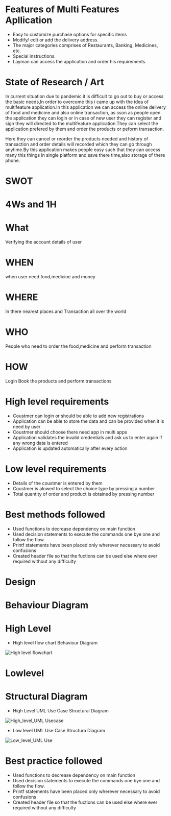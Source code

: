 # Features of Multi Features Apllication
- Easy to customize purchase options for specific items
- Modify/ edit or add the delivery address.
- The major categories comprises of Restaurants, Banking, Medicines, etc.
- Special instructions.
- Layman can access the application and order his requirements.

# State of Research / Art
  In current situation due to pandemic it is difficult to  go out to buy or access the basic needs,In order to overcome this i came up with the idea of multifeature
  application.In this application we can access the online delivery of food and medicine and also online transaction, as sson as people open the application they can login or in     case of new user they can register and sign they will directed to the multifeature application.They can select the application prefered by them and order the products or peform   transaction.
  
  Here they can cancel or reorder the products needed and history of transaction and order details will recorded which they can go through anytime.By this application makes people   easy such that they can access many this things in single platform and save there time,also storage of there phone.
 
  # SWOT 
  
  
  # 4Ws and 1H
  # What
  Verifying the account details of user
  # WHEN 
  when user need food,medicine and money
  # WHERE
  In there nearest places and Transaction all over the world
  # WHO
  People who need to order the food,medicine and perform transaction
  # HOW
  Login Book the products and perform transactions
  
 
  
  
  # High level requirements
  
 - Coustmer can login or  should be able to add new registrations 
 - Application can be able to store the data and can be provided when it is need by user
 - Coustmer should choose there need app in multi apps
 - Application validates the invalid credentials and ask us to enter again if any wrong data is entered
 - Application is updated automatically after every action

 # Low level requirements
 - Details of the coustmer is entered by them
 - Coustmer is alowed to select the choice type by pressing a number
 - Total quantity of order and product is obtained by pressing number
 
 # Best methods followed
 - Used functions to decrease dependency on main function
 - Used decision statements  to execute the commands one bye one and follow the flow.
 - Printf statements have been placed only wherever necessary to avoid confusions
 - Created header file so that the fuctions can be used else where ever required without any difficulty

# Design
# Behaviour Diagram
# High Level
- High level flow chart Behaviour Diagram

![High level flowchart](https://user-images.githubusercontent.com/55775183/153703669-351a1628-9fa3-4966-a587-9d914f083f7f.png)

# Lowlevel


# Structural Diagram

- High Level UML Use Case Structural Diagram


![High_level_UML Usecase](https://user-images.githubusercontent.com/55775183/153703811-210e2976-5c62-48e1-bffb-b2ff057552ef.png)


- Low level UML Use Case Structura Diagram



 ![Low_level_UML Use](https://user-images.githubusercontent.com/55775183/153703834-f4a1fdf7-622d-4ebb-a377-1c0c28ca3345.png)
 
 # Best practice followed
 
 - Used functions to decrease dependency on main function
 - Used decision statements  to execute the commands one bye one and follow the flow.
 - Printf statements have been placed only wherever necessary to avoid confusions
 - Created header file so that the fuctions can be used else where ever required without any difficulty
 


 
 
